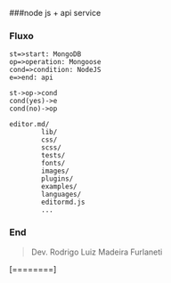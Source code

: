 
###node js + api service


### Fluxo

```flow
st=>start: MongoDB
op=>operation: Mongoose
cond=>condition: NodeJS
e=>end: api

st->op->cond
cond(yes)->e
cond(no)->op
```
    editor.md/
            lib/
            css/
            scss/
            tests/
            fonts/
            images/
            plugins/
            examples/
            languages/     
            editormd.js
            ...

### End

> Dev. Rodrigo Luiz Madeira Furlaneti

[========]
